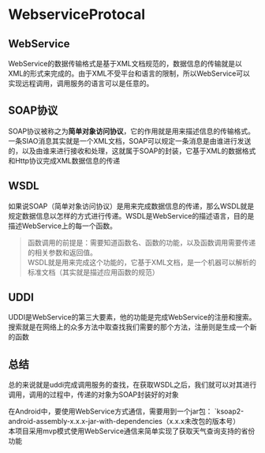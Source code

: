 # WebserviceProtocal

WebService
---
WebService的数据传输格式是基于XML文档规范的，数据信息的传输就是以XML的形式来完成的。由于XML不受平台和语言的限制，所以WebService可以实现远程调用，调用服务的语言可以是任意的。  

SOAP协议
--
  SOAP协议被称之为**简单对象访问协议**，它的作用就是用来描述信息的传输格式。一条SIAO消息其实就是一个XML文档，SOAP可以规定一条消息是由谁进行发送的，以及由谁来进行接收和处理，这就属于SOAP的封装，它基于XML的数据格式和Http协议完成XML数据信息的传递  

WSDL
--
  如果说SOAP（简单对象访问协议）是用来完成数据信息的传递，那么WSDL就是规定数据信息以怎样的方式进行传递。WSDL是WebService的描述语言，目的是描述WebService上的每一个函数。  
> 函数调用的前提是：需要知道函数名、函数的功能，以及函数调用需要传递的相关参数和返回值。  
  WSDL就是用来完成这个功能的，它基于XML文档，是一个机器可以解析的标准文档（其实就是描述应用函数的规范）

UDDI
--
  UDDI是WebService的第三大要素，他的功能是完成WebService的注册和搜索。搜索就是在网络上的众多方法中取查找我们需要的那个方法，注册则是生成一个新的函数  

总结
--
  总的来说就是uddi完成调用服务的查找，在获取WSDL之后，我们就可以对其进行调用，调用的过程中，传递的对象为SOAP封装好的对象 

在Android中，要使用WebService方式通信，需要用到一个jar包： 
`ksoap2-android-assembly-x.x.x-jar-with-dependencies（x.x.x未改包的版本号）  
  本项目采用mvp模式使用WebService通信来简单实现了获取天气查询支持的省份功能
